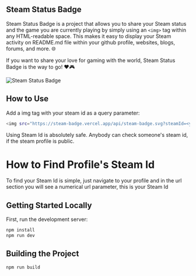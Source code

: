 ## Steam Status Badge
Steam Status Badge is a project that allows you to share your Steam status and the game you are currently playing by simply using an `<img>` tag within any HTML-readable space.
This makes it easy to display your Steam activity on README.md file within your github profile, websites, blogs, forums, and more. 🌐

If you want to share your love for gaming with the world, Steam Status Badge is the way to go! ❤️🎮

<img src="https://steam-badge.vercel.app/api/steam-badge.svg?steamId=76561199388121132" alt="Steam Status Badge" />

## How to Use

Add a img tag with your steam id as a query parameter:

```bash
<img src="https://steam-badge.vercel.app/api/steam-badge.svg?steamId=<your_steam_id>" alt="Steam Status Badge"  />
```
Using Steam Id is absolutely safe. Anybody can check someone's steam id, if the steam profile is public. 

# How to Find Profile's Steam Id

To find your Steam Id is simple, just navigate to your profile and in the url section you will see a numerical url parameter, this is your Steam Id
 

## Getting Started Locally

First, run the development server:

```bash
npm install
npm run dev
```

## Building the Project

```bash
npm run build
```